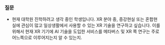 ### 질문
- 현재 대학원 진학하려고 생각 중인 학생입니다. XR 분야 중, 증강현실 또는 혼합현실에 관심이 많고 일상생활에서 사용할 수 있는 XR 기술을 연구하고 싶습니다. 이를 위해서 현재 XR 기기에 AI 기술을 도입한 서비스를 
 메타버스 및 XR 쪽 연구는 주로 어느쪽으로 이루어지는지 알 수 있는지. 